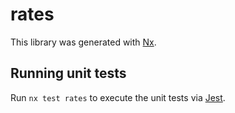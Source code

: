 # rates

This library was generated with [Nx](https://nx.dev).

## Running unit tests

Run `nx test rates` to execute the unit tests via [Jest](https://jestjs.io).
